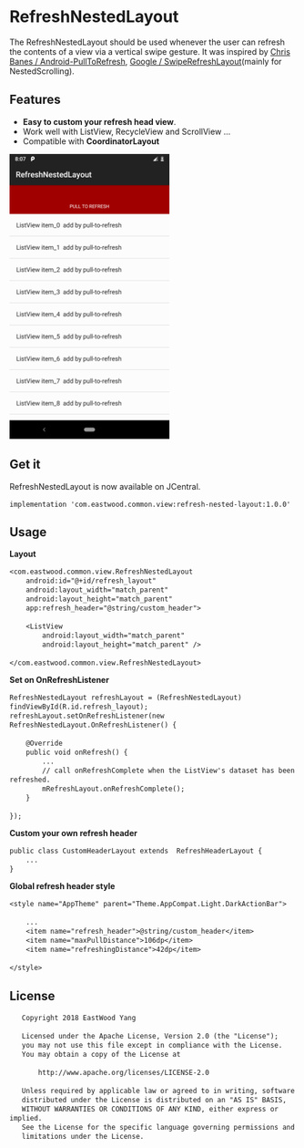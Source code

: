 # RefreshNestedLayout
The RefreshNestedLayout should be used whenever the user can refresh the contents of a view via a vertical swipe gesture. It was inspired by [Chris Banes / Android-PullToRefresh](https://github.com/chrisbanes/Android-PullToRefresh), [Google / SwipeRefreshLayout](https://developer.android.com/reference/android/support/v4/widget/SwipeRefreshLayout.html)(mainly for NestedScrolling).

## Features
* **Easy to custom your refresh head view**.
* Work well with ListView, RecycleView and ScrollView ... 
* Compatible with **CoordinatorLayout**

<img src='https://github.com/EastWoodYang/RefreshNestedLayout/blob/master/picture/1.png' height='500'/>


## Get it
RefreshNestedLayout is now available on JCentral.

    implementation 'com.eastwood.common.view:refresh-nested-layout:1.0.0'

## Usage

**Layout**

    <com.eastwood.common.view.RefreshNestedLayout
        android:id="@+id/refresh_layout"
        android:layout_width="match_parent"
        android:layout_height="match_parent"
        app:refresh_header="@string/custom_header">
        
        <ListView
            android:layout_width="match_parent"
            android:layout_height="match_parent" />
        
    </com.eastwood.common.view.RefreshNestedLayout>

**Set on OnRefreshListener**

    RefreshNestedLayout refreshLayout = (RefreshNestedLayout) findViewById(R.id.refresh_layout);
    refreshLayout.setOnRefreshListener(new RefreshNestedLayout.OnRefreshListener() {
        
        @Override
        public void onRefresh() {
            ...
            // call onRefreshComplete when the ListView's dataset has been refreshed.
            mRefreshLayout.onRefreshComplete();
        }
        
    });
    
    
**Custom your own refresh header**

    public class CustomHeaderLayout extends  RefreshHeaderLayout {
        ...
    }

**Global refresh header style**

    <style name="AppTheme" parent="Theme.AppCompat.Light.DarkActionBar">
        
        ...
        <item name="refresh_header">@string/custom_header</item>
        <item name="maxPullDistance">106dp</item>
        <item name="refreshingDistance">42dp</item>
        
    </style>
    
## License
```
   Copyright 2018 EastWood Yang

   Licensed under the Apache License, Version 2.0 (the "License");
   you may not use this file except in compliance with the License.
   You may obtain a copy of the License at

       http://www.apache.org/licenses/LICENSE-2.0

   Unless required by applicable law or agreed to in writing, software
   distributed under the License is distributed on an "AS IS" BASIS,
   WITHOUT WARRANTIES OR CONDITIONS OF ANY KIND, either express or implied.
   See the License for the specific language governing permissions and
   limitations under the License.
```

